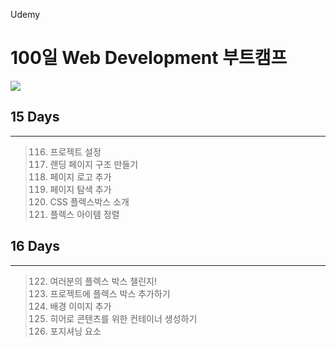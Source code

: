 Udemy

# 100일 Web Development 부트캠프

[<img src="https://img.shields.io/badge/github-%23121011.svg?style=for-the-badge&logo=github&logoColor=white" />](https://github.com/academind/100-days-of-web-development/)

## 15 Days

<hr />

> 116. 프로젝트 설정
> 117. 랜딩 페이지 구조 만들기
> 118. 페이지 로고 추가
> 119. 페이지 탐색 추가
> 120. CSS 플렉스박스 소개
> 121. 플렉스 아이템 정렬

## 16 Days

<hr />

> 122. 여러분의 플렉스 박스 챌린지!
> 123. 프로젝트에 플렉스 박스 추가하기
> 124. 배경 이미지 추가
> 125. 히어로 콘텐츠를 위한 컨테이너 생성하기
> 126. 포지셔닝 요소
